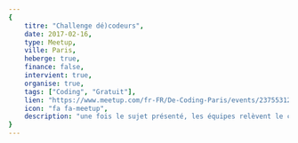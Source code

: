```yaml
---
{
	titre: "Challenge dé)codeurs",
	date: 2017-02-16,
	type: Meetup,
	ville: Paris,
	heberge: true,
	finance: false,
	intervient: true,
	organise: true,
	tags: ["Coding", "Gratuit"],
	lien: "https://www.meetup.com/fr-FR/De-Coding-Paris/events/237553120/",
	icon: "fa fa-meetup",
	description: "une fois le sujet présenté, les équipes relèvent le challenge pendant 1h environ avant d'échanger sur les solutions de chacune. "
}
---
```

